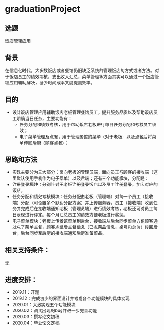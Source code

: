 # graduationProject

## 选题
饭店管理应用

## 背景
在信息化时代，大多数饭店或者餐馆仍旧缺乏系统的管理饭店的方式或者方法。对于饭店员工的绩效考核，支出收入汇总，菜单管理等方面其实可以通过一个饭店管理应用辅助解决，减少时间成本又能提高效率。

## 目的
- 设计饭店管理应用辅助饭店老板管理餐馆员工，提升服务品质以及帮助饭店员工明确当日任务，主要功能有：
    - 任务分配和绩效考核，用于帮助饭店老板进行每日任务分配和考核员工绩效；
    - 电子菜单管理及点餐，用于管理餐馆的菜单（对于老板）以及点餐后将菜单传回后厨（顾客点餐）；

## 思路和方法
- 实现主要分为三大部分：面向老板的管理员端，面向员工与顾客的接收端（这里默认使用手机作为电子菜单）以及后端；还有三个功能模块，分配是：
- 注册登录模块：分别针对于老板注册登录饭店以及员工注册登录，加入对应的饭店。
- 任务分配和绩效考核模块：任务分配由老板（管理端）对每一个员工（接收端）分配（可设置多个默认分配方案）并上传服务器，员工（接收端）收到任务并完成后在接收端通知老板（管理员端）进行绩效考核，老板还可对员工每日表现进行评定。每个月汇总员工的绩效方便老板进行奖惩。
- 电子菜单模块：老板上传餐馆菜单到后台，接收端从后台同步菜单方便顾客通过电子菜单点餐，顾客点餐后点餐信息（已点菜品信息，桌号和总价）传回后台，后台同步至后厨的接收端通知后厨准备菜品。

## 相关支持条件：
无

## 进度安排：
- 2019.11：开题
- 2019.12：完成初步的界面设计并考虑各个功能模块的具体实现
- 2020.01：大致实现五个功能模块
- 2020.02：调试出现的bug并进一步完善功能
- 2020.03：撰写论文初稿
- 2020.04：毕业论文定稿
